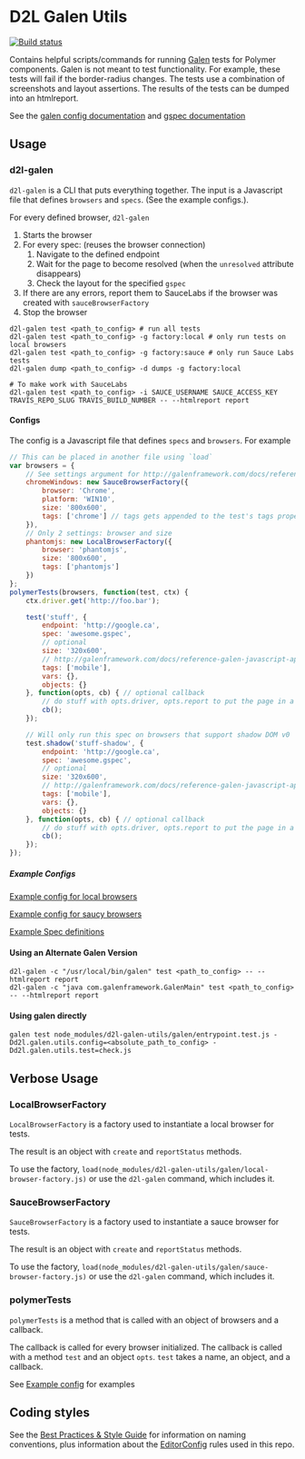 # D2L Galen Utils
[![Build status][ci-image]][ci-url]

Contains helpful scripts/commands for running [Galen][Galen] tests for Polymer components.
Galen is not meant to test functionality. For example, these tests will fail if the
border-radius changes. The tests use a combination of screenshots and layout assertions.
The results of the tests can be dumped into an htmlreport.

See the [galen config documentation][GalenConfig] and [gspec documentation][GalenSpec]

## Usage

### d2l-galen

`d2l-galen` is a CLI that puts everything together. The input is a Javascript file
that defines `browsers` and `specs`. (See the example configs.).

For every defined browser, `d2l-galen`

1. Starts the browser
2. For every spec: (reuses the browser connection)
   1. Navigate to the defined endpoint
   2. Wait for the page to become resolved (when the `unresolved` attribute disappears)
   3. Check the layout for the specified `gspec`
3. If there are any errors, report them to SauceLabs if the browser was created with `sauceBrowserFactory`
4. Stop the browser

```
d2l-galen test <path_to_config> # run all tests
d2l-galen test <path_to_config> -g factory:local # only run tests on local browsers
d2l-galen test <path_to_config> -g factory:sauce # only run Sauce Labs tests
d2l-galen dump <path_to_config> -d dumps -g factory:local

# To make work with SauceLabs
d2l-galen test <path_to_config> -i SAUCE_USERNAME SAUCE_ACCESS_KEY TRAVIS_REPO_SLUG TRAVIS_BUILD_NUMBER -- --htmlreport report
```

#### Configs

The config is a Javascript file that defines `specs` and `browsers`. For example

```javascript
// This can be placed in another file using `load`
var browsers = {
	// See settings argument for http://galenframework.com/docs/reference-galen-javascript-api/#createGridDriver
	chromeWindows: new SauceBrowserFactory({
		browser: 'Chrome',
		platform: 'WIN10',
		size: '800x600',
        tags: ['chrome'] // tags gets appended to the test's tags property
	}),
	// Only 2 settings: browser and size
	phantomjs: new LocalBrowserFactory({
		browser: 'phantomjs',
		size: '800x600',
        tags: ['phantomjs']
	})
};
polymerTests(browsers, function(test, ctx) {
	ctx.driver.get('http://foo.bar');

	test('stuff', {
		endpoint: 'http://google.ca',
		spec: 'awesome.gspec',
		// optional
		size: '320x600',
		// http://galenframework.com/docs/reference-galen-javascript-api/#checkLayout
		tags: ['mobile'],
		vars: {},
		objects: {}
	}, function(opts, cb) { // optional callback
		// do stuff with opts.driver, opts.report to put the page in a state before checking layout or dumping page
		cb();
	});

	// Will only run this spec on browsers that support shadow DOM v0
	test.shadow('stuff-shadow', {
		endpoint: 'http://google.ca',
		spec: 'awesome.gspec',
		// optional
		size: '320x600',
		// http://galenframework.com/docs/reference-galen-javascript-api/#checkLayout
		tags: ['mobile'],
		vars: {},
		objects: {}
	}, function(opts, cb) { // optional callback
		// do stuff with opts.driver, opts.report to put the page in a state before checking layout or dumping page
		cb();
	});
});
```

##### Example Configs

[Example config for local browsers](example/galen.local.config.js)

[Example config for saucy browsers](example/galen.sauce.config.js)

[Example Spec definitions](example/galen.common.config.js)

#### Using an Alternate Galen Version

```
d2l-galen -c "/usr/local/bin/galen" test <path_to_config> -- --htmlreport report
d2l-galen -c "java com.galenframework.GalenMain" test <path_to_config> -- --htmlreport report
```

#### Using galen directly

```
galen test node_modules/d2l-galen-utils/galen/entrypoint.test.js -Dd2l.galen.utils.config=<absolute_path_to_config> -Dd2l.galen.utils.test=check.js
```

## Verbose Usage

### LocalBrowserFactory

`LocalBrowserFactory` is a factory used to instantiate a local browser for tests.

The result is an object with `create` and `reportStatus` methods.

To use the factory, `load(node_modules/d2l-galen-utils/galen/local-browser-factory.js)`
or use the `d2l-galen` command, which includes it.

### SauceBrowserFactory

`SauceBrowserFactory` is a factory used to instantiate a sauce browser for tests.

The result is an object with `create` and `reportStatus` methods.

To use the factory, `load(node_modules/d2l-galen-utils/galen/sauce-browser-factory.js)`
or use the `d2l-galen` command, which includes it.

### polymerTests

`polymerTests` is a method that is called with an object of browsers and a callback.

The callback is called for every browser initialized. The callback is called with a method
`test` and an object `opts`. `test` takes a name, an object, and a callback.

See [Example config](#configs) for examples

## Coding styles

See the [Best Practices & Style Guide](https://github.com/Brightspace/valence-ui-docs/wiki/Best-Practices-&-Style-Guide) for information on naming conventions, plus information about the [EditorConfig](http://editorconfig.org) rules used in this repo.

[ci-url]: https://travis-ci.org/Brightspace/d2l-galen-utils
[ci-image]: https://img.shields.io/travis-ci/Brightspace/d2l-galen-utils.svg
[Galen]: http://galenframework.com/
[GalenConfig]: http://galenframework.com/docs/getting-started-configuration/
[GalenSpec]: http://galenframework.com/docs/reference-galen-spec-language-guide/
